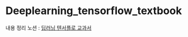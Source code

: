 # Deeplearning_tensorflow_textbook


내용 정리 노션 : [딥러닝 텐서플로 교과서]



[딥러닝 텐서플로 교과서]:https://kindly-screw-e3a.notion.site/6af970f6f9834a6aa1a2cd2791929a95
